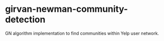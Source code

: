 # girvan-newman-community-detection
GN algorithm implementation to find communities within Yelp user network.
